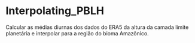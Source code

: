 # Interpolating_PBLH
Calcular as médias diurnas dos dados do ERA5 da altura da camada limite planetária e interpolar para a região do bioma Amazônico.
